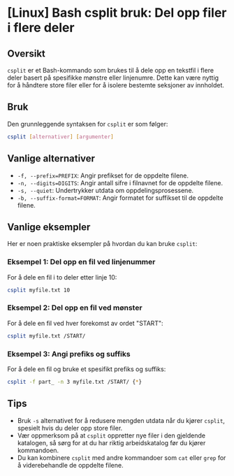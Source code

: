 # [Linux] Bash csplit bruk: Del opp filer i flere deler

## Oversikt
`csplit` er et Bash-kommando som brukes til å dele opp en tekstfil i flere deler basert på spesifikke mønstre eller linjenumre. Dette kan være nyttig for å håndtere store filer eller for å isolere bestemte seksjoner av innholdet.

## Bruk
Den grunnleggende syntaksen for `csplit` er som følger:

```bash
csplit [alternativer] [argumenter]
```

## Vanlige alternativer
- `-f, --prefix=PREFIX`: Angir prefikset for de oppdelte filene.
- `-n, --digits=DIGITS`: Angir antall sifre i filnavnet for de oppdelte filene.
- `-s, --quiet`: Undertrykker utdata om oppdelingsprosessene.
- `-b, --suffix-format=FORMAT`: Angir formatet for suffikset til de oppdelte filene.

## Vanlige eksempler
Her er noen praktiske eksempler på hvordan du kan bruke `csplit`:

### Eksempel 1: Del opp en fil ved linjenummer
For å dele en fil i to deler etter linje 10:

```bash
csplit myfile.txt 10
```

### Eksempel 2: Del opp en fil ved mønster
For å dele en fil ved hver forekomst av ordet "START":

```bash
csplit myfile.txt /START/
```

### Eksempel 3: Angi prefiks og suffiks
For å dele en fil og bruke et spesifikt prefiks og suffiks:

```bash
csplit -f part_ -n 3 myfile.txt /START/ {*}
```

## Tips
- Bruk `-s` alternativet for å redusere mengden utdata når du kjører `csplit`, spesielt hvis du deler opp store filer.
- Vær oppmerksom på at `csplit` oppretter nye filer i den gjeldende katalogen, så sørg for at du har riktig arbeidskatalog før du kjører kommandoen.
- Du kan kombinere `csplit` med andre kommandoer som `cat` eller `grep` for å viderebehandle de oppdelte filene.